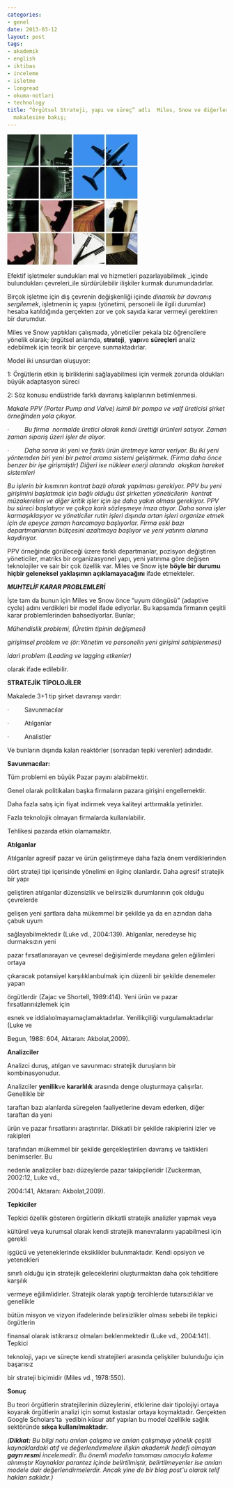 ```yaml
---
categories:
- genel
date: 2013-03-12
layout: post
tags:
- akademik
- english
- iktibas
- inceleme
- isletme
- longread
- okuma-notlari
- technology
title: “Örgütsel Strateji, yapı ve süreç” adlı  Miles, Snow ve diğerlerinin (1978)
  makalesine bakış;
---
```


  

[![](/images/abb7f-business.jpg)](https://suatatan.wordpress.com/wp-content/uploads/2013/03/abb7f-business.jpg)

  

Efektif işletmeler sundukları mal ve hizmetleri pazarlayabilmek _içinde bulundukları çevreleri_ile sürdürülebilir ilişkiler kurmak durumundadırlar.

  

Birçok işletme için dış çevrenin değişkenliği içinde _dinamik bir davranış sergilemek_, işletmenin iç yapısı (yönetimi, personeli ile ilgili durumlar) hesaba katıldığında gerçekten zor ve çok sayıda karar vermeyi gerektiren bir durumdur.

  

Miles ve Snow yaptıkları çalışmada, yöneticiler pekala biz öğrencilere yönelik olarak; örgütsel anlamda, **strateji**,  **yapı**ve **süreçleri** analiz edebilmek için teorik bir çerçeve sunmaktadırlar.

  

  

Model iki unsurdan oluşuyor:

1: Örgütlerin etkin iş birliklerini sağlayabilmesi için vermek zorunda oldukları büyük adaptasyon süreci

2: Söz konusu endüstride farklı davranış kalıplarının betimlenmesi.

  

_Makale PPV (Porter Pump and Valve) isimli bir pompa ve valf üreticisi şirket örneğinden yola çıkıyor._

  

·         _Bu firma  normalde üretici olarak kendi ürettiği ürünleri satıyor. Zaman zaman sipariş üzeri işler de alıyor._

·         _Daha sonra iki yeni ve farklı ürün üretmeye karar veriyor. Bu iki yeni yöntemden biri yeni bir petrol arama sistemi geliştirmek. (Firma daha önce benzer bir işe girişmiştir) Diğeri ise nükleer enerji alanında  akışkan hareket sistemleri_

  

_Bu işlerin bir kısmının kontrat bazlı olarak yapılması gerekiyor. PPV bu yeni girişimini başlatmak için bağlı olduğu üst şirketten yöneticilerin  kontrat müzakereleri ve diğer kritik işler için işe daha yakın olması gerekiyor. PPV bu süreci başlatıyor ve çokça karlı sözleşmeye imza atıyor. Daha sonra işler karmaşıklaşıyor ve yöneticiler rutin işleri dışında artan işleri organize etmek için de epeyce zaman harcamaya başlıyorlar. Firma eski bazı departmanlarının bütçesini azaltmaya başlıyor ve yeni yatırım alanına kaydırıyor._

  

PPV örneğinde görüleceği üzere farklı departmanlar, pozisyon değiştiren yöneticiler, matriks bir organizasyonel yapı, yeni yatırıma göre değişen teknolojiler ve sair bir çok özellik var. Miles ve Snow işte **böyle bir durumu hiçbir geleneksel yaklaşımın açıklamayacağını** ifade etmekteler.

  

  

  

  

**_MUHTELİF KARAR PROBLEMLERİ_**

  

İşte tam da bunun için Miles ve Snow önce “uyum döngüsü” (adaptive cycle) adını verdikleri bir model ifade ediyorlar. Bu kapsamda firmanın çeşitli karar problemlerinden bahsediyorlar. Bunlar;

  

_Mühendislik problemi, (Üretim tipinin değişmesi)_

_girişimsel problem_ _ve (ör:Yönetim ve personelin yeni girişimi sahiplenmesi)_

_idari problem (Leading ve lagging etkenler)_

  

olarak ifade edilebilir.

  

**STRATEJİK TİPOLOJİLER**

  

Makalede 3+1 tip şirket davranışı vardır:

  

·         Savunmacılar

·         Atılganlar

·         Analistler

  

Ve bunların dışında kalan reaktörler (sonradan tepki verenler) adındadır.

  

**Savunmacılar:**

Tüm problemi en büyük Pazar payını alabilmektir.

Genel olarak politikaları başka firmaların pazara girişini engellemektir.

Daha fazla satış için fiyat indirmek veya kaliteyi arttırmakla yetinirler.

Fazla teknolojik olmayan firmalarda kullanılabilir.

Tehlikesi pazarda etkin olamamaktır.

  

**Atılganlar**

  

Atılganlar agresif pazar ve ürün geliştirmeye daha fazla önem verdiklerinden

dört strateji tipi içerisinde yönelimi en ilginç olanlardır. Daha agresif stratejik bir yapı

geliştiren atılganlar düzensizlik ve belirsizlik durumlarının çok olduğu çevrelerde

gelişen yeni şartlara daha mükemmel bir şekilde ya da en azından daha çabuk uyum

sağlayabilmektedir (Luke vd., 2004:139). Atılganlar, neredeyse hiç durmaksızın yeni

pazar fırsatlarıarayan ve çevresel değişimlerde meydana gelen eğilimleri ortaya

çıkaracak potansiyel karşılıklarıbulmak için düzenli bir şekilde denemeler yapan

örgütlerdir (Zajac ve Shortell, 1989:414). Yeni ürün ve pazar fırsatlarınıizlemek için

esnek ve iddialıolmayıamaçlamaktadırlar. Yenilikçiliği vurgulamaktadırlar (Luke ve

Begun, 1988: 604, Aktaran: Akbolat,2009).

  

  

**Analizciler**

  

Analizci duruş, atılgan ve savunmacı stratejik duruşların bir kombinasyonudur.

Analizciler **yenilik**ve **kararlılık** arasında denge oluşturmaya çalışırlar. Genellikle bir

taraftan bazı alanlarda süregelen faaliyetlerine devam ederken, diğer taraftan da yeni

ürün ve pazar fırsatlarını araştırırlar. Dikkatli bir şekilde rakiplerini izler ve rakipleri

tarafından mükemmel bir şekilde gerçekleştirilen davranış ve taktikleri benimserler. Bu

nedenle analizciler bazı düzeylerde pazar takipçileridir (Zuckerman, 2002:12, Luke vd.,

2004:141, Aktaran: Akbolat,2009).

  

**Tepkiciler**

  

Tepkici özellik gösteren örgütlerin dikkatli stratejik analizler yapmak veya

kültürel veya kurumsal olarak kendi stratejik manevralarını yapabilmesi için gerekli

işgücü ve yeteneklerinde eksiklikler bulunmaktadır. Kendi opsiyon ve yetenekleri

sınırlı olduğu için stratejik geleceklerini oluşturmaktan daha çok tehditlere karşılık

vermeye eğilimlidirler. Stratejik olarak yaptığı tercihlerde tutarsızlıklar ve genellikle

bütün misyon ve vizyon ifadelerinde belirsizlikler olması sebebi ile tepkici örgütlerin

finansal olarak istikrarsız olmaları beklenmektedir (Luke vd., 2004:141). Tepkici

teknoloji, yapı ve süreçte kendi stratejileri arasında çelişkiler bulunduğu için başarısız

bir strateji biçimidir (Miles vd., 1978:550).

  

**Sonuç**

Bu teori örgütlerin stratejilerinin düzeylerini, etkilerine dair tipolojiyi ortaya koyarak örgütlerin analizi için somut kıstaslar ortaya koymaktadır. Gerçekten Google Scholars'ta  yedibin küsur atıf yapılan bu model özellikle sağlık sektöründe **sıkça kullanılmaktadır.**

  

  

  

_(**Dikkat:** Bu bilgi notu anılan çalışma ve anılan çalışmaya yönelik çeşitli kaynaklardaki atıf ve değerlendirmelere ilişkin akademik hedefi olmayan **gayrı resmi** incelemedir. Bu önemli modelin tanınması amacıyla kaleme alınmıştır Kaynaklar parantez içinde belirtilmiştir, belirtilmeyenler ise anılan modele dair değerlendirmelerdir. Ancak yine de bir blog post'u olarak telif hakları saklıdır.)_
